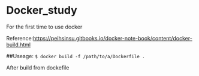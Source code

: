 # Docker_study
For the first time to use docker

Reference:https://peihsinsu.gitbooks.io/docker-note-book/content/docker-build.html

##Useage:
``$ docker build -f /path/to/a/Dockerfile .``


After build from dockefile
